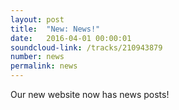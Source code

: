```yaml
---
layout: post
title:  "New: News!"
date:   2016-04-01 00:00:01
soundcloud-link: /tracks/210943879
number: news
permalink: news
---
```


Our new website now has news posts!

